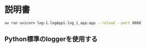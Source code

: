 # 説明書

```bash
uv run uvicorn log-1.logApp1.log_1_app:app --reload --port 8080
```

## Python標準のloggerを使用する
